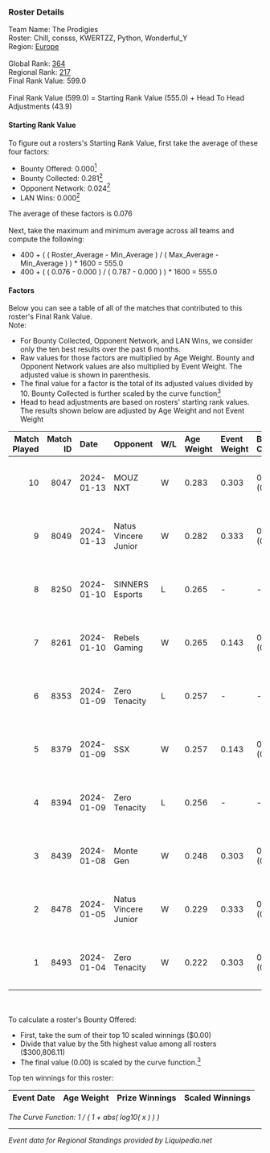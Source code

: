 ### Roster Details<br />
Team Name: The Prodigies<br />
Roster: Chill, consss, KWERTZZ, Python, Wonderful_Y<br />
Region: [Europe]( ../standings_europe.md)<br />
<br />
Global Rank: [364](../standings_global.md)<br />
Regional Rank: [217]( ../standings_europe.md)<br />
Final Rank Value:  599.0<br />
<br />
Final Rank Value (599.0) = Starting Rank Value (555.0) + Head To Head Adjustments (43.9)<br />

#### Starting Rank Value<br />
To figure out a rosters's Starting Rank Value, first take the average of these four factors:<br />
- Bounty Offered: 0.000[<sup>1</sup>](#table2)
- Bounty Collected: 0.281[<sup>2</sup>](#table1)
- Opponent Network: 0.024[<sup>2</sup>](#table1)
- LAN Wins: 0.000[<sup>2</sup>](#table1)

The average of these factors is 0.076<br />
<br />
Next, take the maximum and minimum average across all teams and compute the following:<br />
- 400 + ( ( Roster_Average - Min_Average ) / ( Max_Average - Min_Average ) ) * 1600 = 555.0
- 400 + ( ( 0.076 - 0.000 ) / ( 0.787 - 0.000 ) ) * 1600 = 555.0


#### Factors<br />
Below you can see a table of all of the matches that contributed to this roster's Final Rank Value.<br />
Note:<br />

- For Bounty Collected, Opponent Network, and LAN Wins, we consider only the ten best results over the past 6 months.
- Raw values for those factors are multiplied by Age Weight. Bounty and Opponent Network values are also multiplied by Event Weight. The adjusted value is shown in parenthesis.
- The final value for a factor is the total of its adjusted values divided by 10. Bounty Collected is further scaled by the curve function[<sup>3</sup>](#curveFunction)
- Head to head adjustments are based on rosters' starting rank values. The results shown below are adjusted by Age Weight and not Event Weight
<span id="table1"></span><br />


| Match Played | Match ID | Date       | Opponent             | W/L | Age Weight | Event Weight | Bounty Collected | Opponent Network | LAN Wins  | H2H Adj. | Roster                                      |
| -: | -: | :- | :- | :- | :- | :- | :- | :- | :- | -: | :- |
|           10 |     8047 | 2024-01-13 | MOUZ NXT             | W   | 0.283      | 0.303        | 0.157 (0.013)    | 0.977 (0.084)    | 0 (0.000) |     8.48 | Chill, consss, KWERTZZ, Python, Wonderful_Y |
|            9 |     8049 | 2024-01-13 | Natus Vincere Junior | W   | 0.282      | 0.333        | 0.010 (0.001)    | 0.290 (0.027)    | 0 (0.000) |     6.76 | Chill, consss, KWERTZZ, Python, Wonderful_Y |
|            8 |     8250 | 2024-01-10 | SINNERS Esports      | L   | 0.265      | -            | -                | -                | -         |    -0.65 | Chill, consss, KWERTZZ, Python, Wonderful_Y |
|            7 |     8261 | 2024-01-10 | Rebels Gaming        | W   | 0.265      | 0.143        | 0.062 (0.002)    | 0.411 (0.016)    | 0 (0.000) |     7.96 | Chill, consss, KWERTZZ, Python, Wonderful_Y |
|            6 |     8353 | 2024-01-09 | Zero Tenacity        | L   | 0.257      | -            | -                | -                | -         |    -0.43 | Chill, consss, KWERTZZ, Python, Wonderful_Y |
|            5 |     8379 | 2024-01-09 | SSX                  | W   | 0.257      | 0.143        | 0.000 (0.000)    | 0.000 (0.000)    | 0 (0.000) |     3.92 | Chill, consss, KWERTZZ, Python, Wonderful_Y |
|            4 |     8394 | 2024-01-09 | Zero Tenacity        | L   | 0.256      | -            | -                | -                | -         |    -0.42 | Chill, consss, KWERTZZ, Python, Wonderful_Y |
|            3 |     8439 | 2024-01-08 | Monte Gen            | W   | 0.248      | 0.303        | 0.007 (0.000)    | 0.301 (0.023)    | 0 (0.000) |     5.98 | Chill, consss, KWERTZZ, Python, Wonderful_Y |
|            2 |     8478 | 2024-01-05 | Natus Vincere Junior | W   | 0.229      | 0.333        | 0.010 (0.001)    | 0.290 (0.022)    | 0 (0.000) |     5.64 | Chill, consss, KWERTZZ, Python, Wonderful_Y |
|            1 |     8493 | 2024-01-04 | Zero Tenacity        | W   | 0.222      | 0.303        | 0.147 (0.010)    | 1.000 (0.067)    | 0 (0.000) |     6.66 | Chill, consss, KWERTZZ, Python, Wonderful_Y |

<br />
<span id="table2"></span><br />
To calculate a roster's Bounty Offered:<br />

- First, take the sum of their top 10 scaled winnings ($0.00)
- Divide that value by the 5th highest value among all rosters ($300,806.11)
- The final value (0.00) is scaled by the curve function.[<sup>3</sup>](#curveFunction)

Top ten winnings for this roster:<br />

| Event Date | Age Weight | Prize Winnings | Scaled Winnings |
| :- | -: | :- | :- |


<span id="curveFunction"></span>_The Curve Function: 1 / ( 1 + abs( log10( x ) ) )_<br />

---
_Event data for Regional Standings provided by Liquipedia.net_<br />
